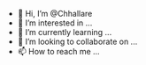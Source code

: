 - 👋 Hi, I’m @Chhallare
- 👀 I’m interested in ...
- 🌱 I’m currently learning ...
- 💞️ I’m looking to collaborate on ...
- 📫 How to reach me ...

<!---
Chhallare/Chhallare is a ✨ special ✨ repository because its `README.md` (this file) appears on your GitHub profile.
You can click the Preview link to take a look at your changes.
--->
